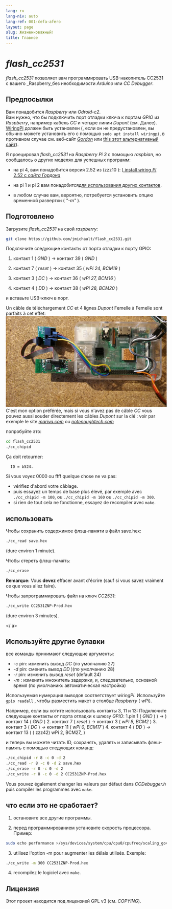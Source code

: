 ```yaml
---
lang: ru
lang-niv: auto
lang-ref: 001-ĉefa-afero
layout: page
slug: Жизненноважный!
title: Главное
---
```


# _flash\_cc2531_
 _flash\_cc2531_ позволяет вам программировать USB-накопитель CC2531 с вашего _Raspberry_без необходимости _Arduino_ или _CC Debugger_.

## Предпосылки
Вам понадобится _Raspberry_ или _Odroid-c2_.  
Вам нужно, что бы подключить порт отладки ключа к портам _GPIO_ из _Raspberry_, например кабель _CC_ и четыре линии _Dupont_ (см. Далее).   
[WiringPi](http://wiringpi.com/) должен быть установлен (, если он не предустановлен, вы обычно можете установить его с помощью `sudo apt install wiringpi`, в противном случае см. веб-сайт [ _Gordon_](http://wiringpi.com/) или [this этот альтернативный сайт](https://github.com/WiringPi/WiringPi)).  

Я проецировал _flash\_cc2531_ на _Raspberry Pi 3_ с помощью _raspbian_, но сообщалось о других моделях для успешных программ:
* на pi 4, вам понадобится версия 2.52 из (zzz10 ):  [) install _wiring Pi_ 2.52 с _сайта Гордона_](http://wiringpi.com/wiringpi-updated-to-2-52-for-the-raspberry-pi-4b/)  
* на pi 1 и pi 2 вам понадобится[для использования других контактов](#uzu_aliajn_pinglojn).  




* в любом случае вам, вероятно, потребуется установить опцию временной развертки ( _"-m"_ ).





## Подготовлено

Загрузите _flash\_cc2531_ на свой _raspberry_:
```bash
git clone https://github.com/jmichault/flash_cc2531.git
```
Подключите следующие контакты от порта отладки к порту GPIO:

1. контакт 1 ( _GND_ ) -> контакт 39 ( _GND_ )


2. контакт 7 ( _reset_ ) -> контакт 35 ( _wPi 24, BCM19_ )


3. контакт 3 ( _DC_ ) -> контакт 36 ( _wPi 27, BCM16_ )


4. контакт 4 ( _DD_ ) -> контакт 38 ( _wPi 28, BCM20_ )



и вставьте USB-ключ в порт.

Un câble de téléchargement _CC_ et 4 lignes _Dupont_ Femelle à Femelle sont parfaits à cet effet:
![photo de la clé et de la _framboise_](https://github.com/jmichault/files/raw/master/Raspberry-CC2531.jpg)
C'est mon option préférée, mais si vous n'avez pas de câble _CC_ vous pouvez aussi souder directement les câbles _Dupont_ sur la clé : voir par exemple le site [ _mariva.com_](https://lemariva.com/blog/2019/08/zigbee-flashing-cc2531-using-raspberry-pi-without-cc-debugger) ou [ _notenoughtech.com_](https://notenoughtech.com/home-automation/flashing-cc2531-without-cc-debugger/)


попробуйте это:
```bash
cd flash_cc2531
./cc_chipid
```
Ça doit retourner:
```
  ID = b524.
```
Si vous voyez 0000 ou ffff quelque chose ne va pas:
* vérifiez d'abord votre câblage.
* puis essayez un temps de base plus élevé, par exemple avec `./cc_chipid -m 100`, ou `./cc_chipid -m 160` ou `./cc_chipid -m 300`.
* si rien de tout cela ne fonctionne, essayez de recompiler avec `make`.


## использовать
Чтобы сохранить содержимое флэш-памяти в файл save.hex:
```bash
./cc_read save.hex
```
(dure environ 1 minute).

Чтобы стереть флэш-память:
```bash
./cc_erase
```
**Remarque:** Vous **devez** effacer avant d'écrire (sauf si vous savez vraiment ce que vous allez faire).

Чтобы запрограммировать файл на ключ _CC2531_:
```bash
./cc_write CC2531ZNP-Prod.hex
```
(dure environ 3 minutes).

<a id ="использовать_aliajn_контакты"></ a>
## Используйте другие булавки
все команды принимают следующие аргументы:
* _-c_ pin: изменить вывод _DC_ (по умолчанию 27)
* _-d_ pin: сменить вывод _DD_ )(по умолчанию 28)
* _-r_ pin: изменить вывод _reset_ (default 24)
* _-m_ : изменить множитель задержки, и, следовательно, основной время (по умолчанию: автоматическая настройка)

Используемая нумерация выводов соответствует _wiringPi_. Используйте `gpio readall` , чтобы разместить макет в столбце _Raspberry_ ( _wPi_).

Например, если вы хотите использовать контакты 3, 11 и 13: 
Подключите следующие контакты от порта отладки к шлюзу _GPIO_:
1.pin 1 ( _GND_ ) ) -> ) контакт 14 ( _GND_ )
2. контакт 7 ( _reset_ ) -> контакт 3 ( _wPi 8, BCM2_ )
3. контакт 3 ( _DC_ ) -> контакт 11 ( _wPi 0, BCM17_ )
4. контакт 4 ( _DD_ ) -> контакт 13 ( ( zzz42) wPi 2, BCM27_ )

и теперь вы можете читать ID, сохранять, удалять и записывать флеш-память с помощью следующих команд:
```bash
./cc_chipid -r 8 -c 0 -d 2
./cc_read -r 8 -c 0 -d 2 save.hex
./cc_erase -r 8 -c 0 -d 2
./cc_write -r 8 -c 0 -d 2 CC2531ZNP-Prod.hex
```

Vous pouvez également changer les valeurs par défaut dans _CCDebugger.h_ puis compiler les programmes avec `make`.

## что если это не сработает?

1. остановите все другие программы.


2. перед программированием установите скорость процессора. Пример:  


```bash
sudo echo performance >/sys/devices/system/cpu/cpu0/cpufreq/scaling_governor
```
3. utilisez l'option -m pour augmenter les délais utilisés. Exemple:  


```bash
./cc_write -m 300 CC2531ZNP-Prod.hex
```
4. recompilez le logiciel avec `make`.



## Лицензия

Этот проект находится под лицензией GPL v3 (см. _COPYING_).
